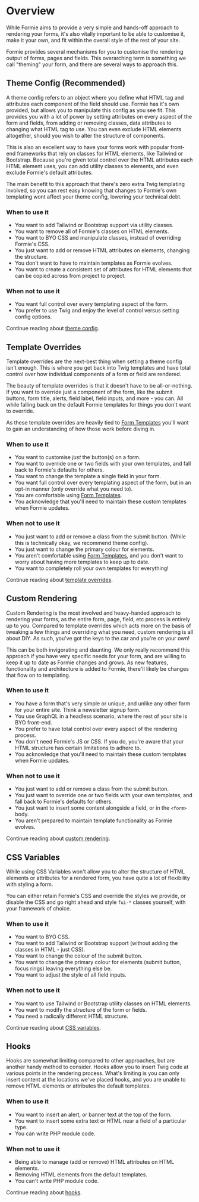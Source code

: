# Overview
While Formie aims to provide a very simple and hands-off approach to rendering your forms, it's also vitally important to be able to customise it, make it your own, and fit within the overall style of the rest of your site.

Formie provides several mechanisms for you to customise the rendering output of forms, pages and fields. This overarching term is something we call "theming" your form, and there are several ways to approach this.


## Theme Config (Recommended)
A theme config refers to an object where you define what HTML tag and attributes each component of the field should use. Formie has it's own provided, but allows you to manipulate this config as you see fit. This provides you with a lot of power by setting attributes on every aspect of the form and fields, from adding or removing classes, data attributes to changing what HTML tag to use. You can even exclude HTML elements altogether, should you wish to alter the structure of components.

This is also an excellent way to have your forms work with popular front-end frameworks that rely on classes for HTML elements, like Tailwind or Bootstrap. Because you're given total control over the HTML attributes each HTML element uses, you can add utility classes to elements, and even exclude Formie's default attributes.

The main benefit to this approach that there's zero extra Twig templating involved, so you can rest easy knowing that changes to Formie's own templating wont affect your theme config, lowering your technical debt.

### When to use it
- You want to add Tailwind or Bootstrap support via utility classes.
- You want to remove all of Formie's classes on HTML elements.
- You want to BYO CSS and manipulate classes, instead of overriding Formie's CSS.
- You just want to add or remove HTML attributes on elements, changing the structure.
- You don't want to have to maintain templates as Formie evolves.
- You want to create a consistent set of attributes for HTML elements that can be copied across from project to project.

### When not to use it
- You want full control over every templating aspect of the form.
- You prefer to use Twig and enjoy the level of control versus setting config options.

Continue reading about [theme config](docs:theming/theme-config).


## Template Overrides
Template overrides are the next-best thing when setting a theme config isn't enough. This is where you get back into Twig templates and have total control over how individual components of a form or field are rendered.

The beauty of template overrides is that it doesn't have to be all-or-nothing. If you want to override just a component of the form, like the submit buttons, form title, alerts, field label, field inputs, and more - you can. All while falling back on the default Formie templates for things you don't want to override.

As these template overrides are heavily tied to [Form Templates](docs:feature-tour/form-templates) you'll want to gain an understanding of how those work before diving in.

### When to use it
- You want to customise _just_ the button(s) on a form.
- You want to override one or two fields with your own templates, and fall back to Formie's defaults for others.
- You want to change the template a single field in your form.
- You want full control over every templating aspect of the form, but in an opt-in manner (only override what you need to).
- You are comfortable using [Form Templates](docs:feature-tour/form-templates).
- You acknowledge that you'll need to maintain these custom templates when Formie updates.

### When not to use it
- You just want to add or remove a class from the submit button. (While this is technically okay, we recommend theme config).
- You just want to change the primary colour for elements.
- You aren't comfortable using [Form Templates](docs:feature-tour/form-templates), and you don't want to worry about having more templates to keep up to date.
- You want to completely roll your own templates for everything!

Continue reading about [template overrides](docs:theming/template-overrides).


## Custom Rendering
Custom Rendering is the most involved and heavy-handed approach to rendering your forms, as the entire form, page, field, etc process is entirely up to you. Compared to template overrides which acts more on the basis of tweaking a few things and overriding what you need, custom rendering is all about DIY. As such, you've got the keys to the car and you're on your own!

This can be both invigorating and daunting. We only really recommend this approach if you have very specific needs for your form, and are willing to keep it up to date as Formie changes and grows. As new features, functionality and architecture is added to Formie, there'll likely be changes that flow on to templating.

### When to use it
- You have a form that's very simple or unique, and unlike any other form for your entire site. Think a newsletter signup form.
- You use GraphQL in a headless scenario, where the rest of your site is BYO front-end.
- You prefer to have total control over every aspect of the rendering process.
- You don't need Formie's JS or CSS. If you do, you're aware that your HTML structure has certain limitations to adhere to.
- You acknowledge that you'll need to maintain these custom templates when Formie updates.

### When not to use it
- You just want to add or remove a class from the submit button.
- You just want to override one or two fields with your own templates, and fall back to Formie's defaults for others.
- You just want to insert some content alongside a field, or in the `<form>` body.
- You aren't prepared to maintain template functionality as Formie evolves.

Continue reading about [custom rendering](docs:theming/custom-rendering).


## CSS Variables
While using CSS Variables won't allow you to alter the structure of HTML elements or attributes for a rendered form, you have quite a lot of flexibility with styling a form.

You can either retain Formie's CSS and override the styles we provide, or disable the CSS and go right ahead and style `fui-*` classes yourself, with your framework of choice.

### When to use it
- You want to BYO CSS.
- You want to add Tailwind or Bootstrap support (without adding the classes in HTML - just CSS).
- You want to change the colour of the submit button.
- You want to change the primary colour for elements (submit button, focus rings) leaving everything else be.
- You want to adjust the style of all field inputs.

### When not to use it
- You want to use Tailwind or Bootstrap utility classes on HTML elements.
- You want to modify the structure of the form or fields.
- You need a radically different HTML structure.

Continue reading about [CSS variables](docs:developers/front-end-css).


## Hooks
Hooks are somewhat limiting compared to other approaches, but are another handy method to consider. Hooks allow you to insert Twig code at various points in the rendering process. What's limiting is you can only insert content at the locations we've placed hooks, and you are unable to remove HTML elements or attributes the default templates.

### When to use it
- You want to insert an alert, or banner text at the top of the form.
- You want to insert some extra text or HTML near a field of a particular type.
- You can write PHP module code.

### When not to use it
- Being able to manage (add or remove) HTML attributes on HTML elements.
- Removing HTML elements from the default templates.
- You can't write PHP module code.

Continue reading about [hooks](docs:developers/hooks).
